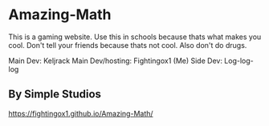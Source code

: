 # Amazing-Math
This is a gaming website. Use this in schools because thats what makes you cool. Don't tell your friends because thats not cool. Also don't do drugs.

Main Dev: Keljrack
Main Dev/hosting: Fightingox1 (Me)
Side Dev: Log-log-log

## By Simple Studios

https://fightingox1.github.io/Amazing-Math/
